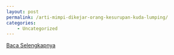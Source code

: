 ```yaml
---
layout: post
permalink: /arti-mimpi-dikejar-orang-kesurupan-kuda-lumping/
categories:
    - Uncategorized
---
```


[Baca Selengkapnya](/08)